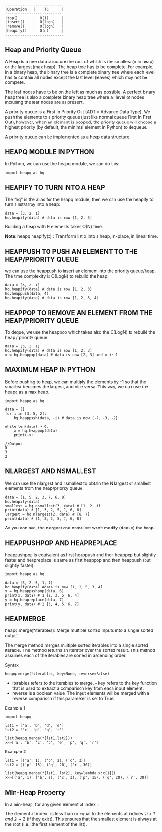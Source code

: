 ```
---------------------------
|Operation   |    TC      |
--------------------------
|top()      |   O(1)      |
|insert()   |   O(logn)   |
|remove()   |   O(logn)   |
|heapify()  |   O(n)      |
---------------------------
```

## Heap and Priority Queue

A Heap is a tree data structure the root of which is the smallest (min heap) or the largest (max heap). The heap tree has to be complete. For example, in a binary heap, the binary tree is a complete binary tree where each level has to contain all nodes except the last level (leaves) which may not be complete.


The leaf nodes have to be on the left as much as possible. A perfect binary heap tree is also a complete binary heap tree where all level of nodes including the leaf nodes are all present.


A priority queue is a First In Priority Out (ADT = Advance Data Type). We push the elements to a priority queue (just like normal queue First In First Out), however, when an element is popped, the priority queue will choose a highest priority (by default, the minimal element in Python) to dequeue.


A priority queue can be implemented as a heap data structure.

## HEAPQ MODULE IN PYTHON

In Python, we can use the heapq module, we can do this:

```
import heapq as hq
```

## HEAPIFY TO TURN INTO A HEAP

The “hq” is the alias for the heapq module, then we can use the heapify to turn a list/array into a heap:

```
data = [3, 2, 1]
hq.heapify(data) # data is now [1, 2, 3]
```
Building a heap with N elements takes O(N) time.

**Note:** heapq.heapify(x) : Transform list x into a heap, in-place, in linear time.

## HEAPPUSH TO PUSH AN ELEMENT TO THE HEAP/PRIORITY QUEUE
we can use the heappush to insert an element into the priority queue/heap. The time complexity is O(LogN) to rebuild the heap.

```
data = [3, 2, 1]
hq.heapify(data) # data is now [1, 2, 3]
hq.heappush(data, 4)
hq.heapify(data) # data is now [1, 2, 3, 4]
```

## HEAPPOP TO REMOVE AN ELEMENT FROM THE HEAP/PRIORITY QUEUE
To deque, we use the heappop which takes also the O(LogN) to rebuild the heap / priority queue.

```
data = [3, 2, 1]
hq.heapify(data) # data is now [1, 2, 3]
x = hq.heappop(data) # data is now [2, 3] and x is 1
```

## MAXIMUM HEAP IN PYTHON
Before pushing to heap, we can multiply the elements by -1 so that the smallest becomes the largest, and vice versa. This way, we can use the heapq as a max heap.

```
import heapq as hq
 
data = []
for i in [3, 5, 2]:
    hq.heappush(data, -i) # data is now [-5, -3, -2]
 
while len(data) > 0:
    x = hq.heappop(data)
    print(-x) 

//Output
5
3
2
```

## NLARGEST AND NSMALLEST
We can use the nlargest and nsmallest to obtain the N largest or smallest elements from the heap/priority queue

```
data = [1, 5, 2, 3, 7, 6, 8]
hq.heapify(data)
smallest = hq.nsmallest(3, data) # [1, 2, 3]
print(data) # [1, 3, 2, 5, 7, 6, 8]
largest = hq.nlargest(2, data) # [8, 7]
print(data) # [1, 3, 2, 5, 7, 6, 8]
```

As you can see, the nlargest and nsmallest won’t modify (deque) the heap.

## HEAPPUSHPOP AND HEAPREPLACE

heappushpop is equivalent as first heappush and then heappop but slightly faster and heapreplace is same as first heappop and then heappush (but slightly faster).

```
import heapq as hq
 
data = [3, 2, 5, 1, 4]
hq.heapify(data) #data is now [1, 2, 5, 3, 4]
x = hq.heappushpop(data, 6)
print(x, data) # 1 [2, 3, 5, 6, 4]
y = hq.heapreplace(data, 7)
print(y, data) # 2 [3, 4, 5, 6, 7]
```


## HEAPMERGE
heapq.merge(*iterables): Merge multiple sorted inputs into a single sorted output


The merge method merges multiple sorted iterables into a single sorted iterable. The method returns an iterator over the sorted result. This method assumes each of the iterables are sorted in ascending order.


Syntax
```
heapq.merge(*iterables, key=None, reverse=False)
```

- iterables refers to the iterables to merge.
– key refers to the key function that is used to extract a comparison key from each input element.
- reverse is a boolean value. The input elements will be merged with a reverse comparison if this parameter is set to True.

Example 1

```
import heapq

lst1 = ['a', 'b', 'd', 'e']
lst2 = ['c', 'p', 'q', 'r']

list(heapq.merge(*[lst1,lst2]))
>>>['a', 'b', 'c', 'd', 'e', 'p', 'q', 'r']

```

Example 2

```
lst1 = [('a', 1), ('b', 2), ('c', 3)]
lst2 = [('p', 15), ('q', 20), ('r', 30)]

list(heapq.merge(*[lst1, lst2], key=lambda x:x[1]))
>>>[('a', 1), ('b', 2), ('c', 3), ('p', 15), ('q', 20), ('r', 30)]
```

## Min-Heap Property
In a min-heap, for any given element at index i:

The element at index i is less than or equal to the elements at indices 2*i + 1 and 2*i + 2 (if they exist).
This ensures that the smallest element is always at the root (i.e., the first element of the list).